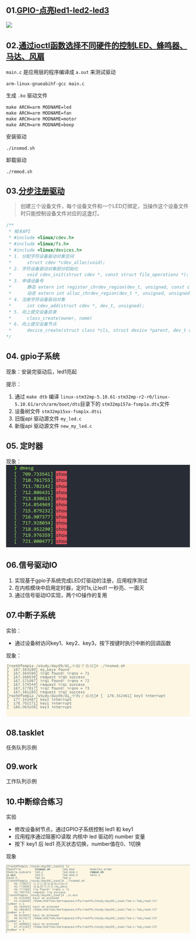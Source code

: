 ## 01.[GPIO-点亮led1-led2-led3](https://github.com/zhuang-xd/demo-code/tree/master/linux%E9%A9%B1%E5%8A%A8/01.GPIO-%E7%82%B9%E4%BA%AEled1-led2-led3)

![](assets/Video_20230704_080057_159.gif)

## 02.[通过ioctl函数选择不同硬件的控制LED、蜂鸣器、马达、风扇](https://github.com/zhuang-xd/demo-code/tree/master/linux%E9%A9%B1%E5%8A%A8/02.%E9%80%9A%E8%BF%87ioctl%E5%87%BD%E6%95%B0%E9%80%89%E6%8B%A9%E4%B8%8D%E5%90%8C%E7%A1%AC%E4%BB%B6%E7%9A%84%E6%8E%A7%E5%88%B6LED%E3%80%81%E8%9C%82%E9%B8%A3%E5%99%A8%E3%80%81%E9%A9%AC%E8%BE%BE%E3%80%81%E9%A3%8E%E6%89%87)

`main.c` 是应用层的程序编译成 `a.out` 来测试驱动

```shell
arm-linux-gnueabihf-gcc main.c
```

生成 `.ko` 驱动文件

```shell
make ARCH=arm MODNAME=led
make ARCH=arm MODNAME=fan
make ARCH=arm MODNAME=motor
make ARCH=arm MODNAME=beep
```

安装驱动

```shell
./insmod.sh
```

卸载驱动

```shell
./rmmod.sh
```

## 03.[分步注册驱动](https://github.com/zhuang-xd/demo-code/tree/master/linux%E9%A9%B1%E5%8A%A8/03.%20%E5%88%86%E6%AD%A5%E6%B3%A8%E5%86%8C%EF%BC%8C%E6%AF%8F%E4%B8%AA%E8%AE%BE%E5%A4%87%E6%96%87%E4%BB%B6%E6%8E%A7%E5%88%B6%E4%B8%80%E4%B8%AALED)

> 创建三个设备文件，每个设备文件和一个LED灯绑定，当操作这个设备文件时只能控制设备文件对应的这盏灯。

```c
/**
 * 相关API
 * #include <linux/cdev.h>
 * #include <linux/fs.h>
 * #include <linux/devices.h>
 * 1. 分配字符设备驱动对象空间
 *      struct cdev *cdev_alloc(void);
 * 2. 字符设备驱动对象部分初始化
 *      void cdev_init(struct cdev *, const struct file_operations *);
 * 3. 申请设备号
 *      静态 extern int register_chrdev_region(dev_t, unsigned, const char *);
 *      动态 extern int alloc_chrdev_region(dev_t *, unsigned, unsigned, const char *);
 * 4. 注册字符设备驱动对象
 *      int cdev_add(struct cdev *, dev_t, unsigned);
 * 5. 向上提交设备目录
 *      class_create(owner, name)
 * 6. 向上提交设备节点
 *      device_create(struct class *cls, struct device *parent, dev_t devt, void *drvdata, const char *fmt, ...);
*/
```



## 04. gpio子系统

现象：安装完驱动后，led1亮起

提示：

1. 通过 `make dtb` 编译 `linux-stm32mp-5.10.61-stm32mp-r2-r0/linux-5.10.61/arch/arm/boot/dts`目录下的 `stm32mp157a-fsmp1a.dts`文件
2. 设备树文件 `stm32mp15xx-fsmp1x.dtsi`
3. 旧版api 驱动源文件 `my_led.c`
4. 新版api 驱动源文件 `new_my_led.c`

## 05. 定时器

现象：![image-20230711154248847](assets/image-20230711154248847.png)

## 06.信号驱动IO

1. 实现基于gpio子系统完成LED灯驱动的注册，应用程序测试
2. 在内核模块中启用定时器，定时1s,让led1 一秒亮、一面灭
3. 通过信号驱动IO实现，两个IO操作的复用

## 07.中断子系统

实验：

- 通过设备树访问key1、key2、key3，按下按键时执行中断的回调函数

现象：

![image-20230712141915609](assets\image-20230712141915609.png)

## 08.tasklet

任务队列示例

## 09.work

工作队列示例

## 10.中断综合练习

实验

- 修改设备树节点，通过GPIO子系统控制 led1 和 key1
- 应用程序通过阻塞IO读取 内核中 led 驱动的 number 变量
- 按下 key1 后 led1 亮灭状态切换，number值在0、1切换

现象

![image-20230712215231429](assets/image-20230712215231429.png)
